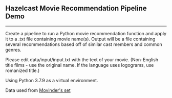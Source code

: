 ## Hazelcast Movie Recommendation Pipeline Demo
___
Create a pipeline to run a Python movie recommendation function 
and apply it to a .txt file containing movie name(s). 
Output will be a file containing several recommendations
based off of similar cast members and common genres.

Please edit data/input/input.txt with the text of your movie.
(Non-English title films - use the original name. If the language uses logograms,
use romanized title.)

Using Python 3.7.9 as a virtual environment.

Data used from [Movinder's set](github.com/Movinder/movielens-imdb-exploration)
